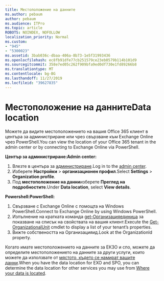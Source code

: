 ```yaml
---
title: Местоположение на данните
ms.author: pebaum
author: pebaum
ms.audience: ITPro
ms.topic: article
ROBOTS: NOINDEX, NOFOLLOW
localization_priority: Normal
ms.custom:
- "945"
- "5300023"
ms.assetid: 3bab036c-dbaa-406a-8b73-1e5f31993436
ms.openlocfilehash: ec8fb91dfe77cb251579ce23eb0579b114b101d9
ms.sourcegitcommit: 358e7ed05c262f909bfa9ed0df730e1fd89266b8
ms.translationtype: MT
ms.contentlocale: bg-BG
ms.lasthandoff: 11/27/2019
ms.locfileid: "39627835"
---
```

# <a name="data-location"></a><span data-ttu-id="fda5e-102">Местоположение на данните</span><span class="sxs-lookup"><span data-stu-id="fda5e-102">Data location</span></span>

<span data-ttu-id="fda5e-103">Можете да видите местоположението на вашия Office 365 клиент в центъра за администриране или чрез свързване към Exchange Online чрез PowerShell.</span><span class="sxs-lookup"><span data-stu-id="fda5e-103">You can view the location of your Office 365 tenant in the admin center or by connecting to Exchange Online via PowerShell.</span></span>


<span data-ttu-id="fda5e-104">**Център за администриране:**</span><span class="sxs-lookup"><span data-stu-id="fda5e-104">**Admin center:**</span></span>
1. <span data-ttu-id="fda5e-105">Влезте в центъра за [администриране](https://admin.microsoft.com/Adminportal/Home).</span><span class="sxs-lookup"><span data-stu-id="fda5e-105">Log in to the [admin center](https://admin.microsoft.com/Adminportal/Home).</span></span>
2. <span data-ttu-id="fda5e-106">Изберете **Настройки** > **организационен профил**.</span><span class="sxs-lookup"><span data-stu-id="fda5e-106">Select **Settings** > **Organization profile**.</span></span>
3. <span data-ttu-id="fda5e-107">Под **местоположение на данни**изберете **Преглед на подробностите**.</span><span class="sxs-lookup"><span data-stu-id="fda5e-107">Under **Data location**, select **View details**.</span></span>


<span data-ttu-id="fda5e-108">**Powershell:**</span><span class="sxs-lookup"><span data-stu-id="fda5e-108">**PowerShell:**</span></span>
1. <span data-ttu-id="fda5e-109">Свързване с Exchange Online с помощта на Windows PowerShell.</span><span class="sxs-lookup"><span data-stu-id="fda5e-109">Connect to Exchange Online by using Windows PowerShell.</span></span>
2. <span data-ttu-id="fda5e-110">Изпълнение на кратката команда [get-Организацияединица](https://docs.microsoft.com/powershell/module/exchange/active-directory/get-organizationalunit) за показване на списък на свойствата на вашия клиент.</span><span class="sxs-lookup"><span data-stu-id="fda5e-110">Execute the [Get-OrganizationalUnit](https://docs.microsoft.com/powershell/module/exchange/active-directory/get-organizationalunit) cmdlet to display a list of your tenant’s properties.</span></span> 
3. <span data-ttu-id="fda5e-111">Вижте собствеността на Организацияид.</span><span class="sxs-lookup"><span data-stu-id="fda5e-111">Look at the OrganizationId property.</span></span>

<span data-ttu-id="fda5e-112">Когато имате местоположението на данните за ЕКЗО и спо, можете да определите местоположението на данните за други услуги, които можете да използвате от [мястото, където се намират вашите данни](https://products.office.com/where-is-your-data-located).</span><span class="sxs-lookup"><span data-stu-id="fda5e-112">When you have the data location for EXO and SPO, you can determine the data location for other services you may use from [Where your data is located](https://products.office.com/where-is-your-data-located).</span></span>